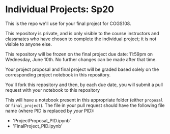 # Individual Projects: Sp20

This is the repo we'll use for your final project for COGS108.

This repository is private, and is only visible to the course instructors and classmates who have chosen to complete the individual project; it is not visible to anyone else.

This repository will be frozen on the final project due date: 11:59pm on Wednesday, June 10th. No further changes can be made after that time.

Your project proposal and final project will be graded based solely on the corresponding project notebook in this repository.

You'll fork this repository and then, by each due date, you will submit a pull request with your notebook to this repository

This will have a notebook present in this appropriate folder (either `proposal` or `final_project`). The file in your pull request should have the following file name (where PID is replaced by *your* PID):

- 'ProjectProposal_PID.ipynb'
- 'FinalProject_PID.ipynb'

